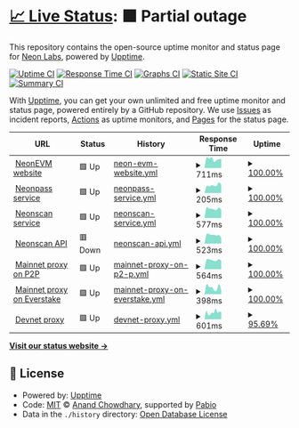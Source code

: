 # [📈 Live Status](https://status.neonevm.org): <!--live status--> **🟧 Partial outage**

This repository contains the open-source uptime monitor and status page for [Neon Labs](https://neon-labs.org/), powered by [Upptime](https://github.com/upptime/upptime).

[![Uptime CI](https://github.com/neonlabsorg/status/workflows/Uptime%20CI/badge.svg)](https://github.com/neonlabsorg/status/actions?query=workflow%3A%22Uptime+CI%22)
[![Response Time CI](https://github.com/neonlabsorg/status/workflows/Response%20Time%20CI/badge.svg)](https://github.com/neonlabsorg/status/actions?query=workflow%3A%22Response+Time+CI%22)
[![Graphs CI](https://github.com/neonlabsorg/status/workflows/Graphs%20CI/badge.svg)](https://github.com/neonlabsorg/status/actions?query=workflow%3A%22Graphs+CI%22)
[![Static Site CI](https://github.com/neonlabsorg/status/workflows/Static%20Site%20CI/badge.svg)](https://github.com/neonlabsorg/status/actions?query=workflow%3A%22Static+Site+CI%22)
[![Summary CI](https://github.com/neonlabsorg/status/workflows/Summary%20CI/badge.svg)](https://github.com/neonlabsorg/status/actions?query=workflow%3A%22Summary+CI%22)

With [Upptime](https://upptime.js.org), you can get your own unlimited and free uptime monitor and status page, powered entirely by a GitHub repository. We use [Issues](https://github.com/neonlabsorg/status/issues) as incident reports, [Actions](https://github.com/neonlabsorg/status/actions) as uptime monitors, and [Pages](https://status.neonevm.org) for the status page.

<!--start: status pages-->
<!-- This summary is generated by Upptime (https://github.com/upptime/upptime) -->
<!-- Do not edit this manually, your changes will be overwritten -->
<!-- prettier-ignore -->
| URL | Status | History | Response Time | Uptime |
| --- | ------ | ------- | ------------- | ------ |
| <img alt="" src="https://icons.duckduckgo.com/ip3/neonevm.org.ico" height="13"> [NeonEVM website](https://neonevm.org) | 🟩 Up | [neon-evm-website.yml](https://github.com/neonlabsorg/status/commits/HEAD/history/neon-evm-website.yml) | <details><summary><img alt="Response time graph" src="./graphs/neon-evm-website/response-time-week.png" height="20"> 711ms</summary><br><a href="https://status.neonevm.org/history/neon-evm-website"><img alt="Response time 1062" src="https://img.shields.io/endpoint?url=https%3A%2F%2Fraw.githubusercontent.com%2Fneonlabsorg%2Fstatus%2FHEAD%2Fapi%2Fneon-evm-website%2Fresponse-time.json"></a><br><a href="https://status.neonevm.org/history/neon-evm-website"><img alt="24-hour response time 715" src="https://img.shields.io/endpoint?url=https%3A%2F%2Fraw.githubusercontent.com%2Fneonlabsorg%2Fstatus%2FHEAD%2Fapi%2Fneon-evm-website%2Fresponse-time-day.json"></a><br><a href="https://status.neonevm.org/history/neon-evm-website"><img alt="7-day response time 711" src="https://img.shields.io/endpoint?url=https%3A%2F%2Fraw.githubusercontent.com%2Fneonlabsorg%2Fstatus%2FHEAD%2Fapi%2Fneon-evm-website%2Fresponse-time-week.json"></a><br><a href="https://status.neonevm.org/history/neon-evm-website"><img alt="30-day response time 735" src="https://img.shields.io/endpoint?url=https%3A%2F%2Fraw.githubusercontent.com%2Fneonlabsorg%2Fstatus%2FHEAD%2Fapi%2Fneon-evm-website%2Fresponse-time-month.json"></a><br><a href="https://status.neonevm.org/history/neon-evm-website"><img alt="1-year response time 1062" src="https://img.shields.io/endpoint?url=https%3A%2F%2Fraw.githubusercontent.com%2Fneonlabsorg%2Fstatus%2FHEAD%2Fapi%2Fneon-evm-website%2Fresponse-time-year.json"></a></details> | <details><summary><a href="https://status.neonevm.org/history/neon-evm-website">100.00%</a></summary><a href="https://status.neonevm.org/history/neon-evm-website"><img alt="All-time uptime 99.97%" src="https://img.shields.io/endpoint?url=https%3A%2F%2Fraw.githubusercontent.com%2Fneonlabsorg%2Fstatus%2FHEAD%2Fapi%2Fneon-evm-website%2Fuptime.json"></a><br><a href="https://status.neonevm.org/history/neon-evm-website"><img alt="24-hour uptime 100.00%" src="https://img.shields.io/endpoint?url=https%3A%2F%2Fraw.githubusercontent.com%2Fneonlabsorg%2Fstatus%2FHEAD%2Fapi%2Fneon-evm-website%2Fuptime-day.json"></a><br><a href="https://status.neonevm.org/history/neon-evm-website"><img alt="7-day uptime 100.00%" src="https://img.shields.io/endpoint?url=https%3A%2F%2Fraw.githubusercontent.com%2Fneonlabsorg%2Fstatus%2FHEAD%2Fapi%2Fneon-evm-website%2Fuptime-week.json"></a><br><a href="https://status.neonevm.org/history/neon-evm-website"><img alt="30-day uptime 99.94%" src="https://img.shields.io/endpoint?url=https%3A%2F%2Fraw.githubusercontent.com%2Fneonlabsorg%2Fstatus%2FHEAD%2Fapi%2Fneon-evm-website%2Fuptime-month.json"></a><br><a href="https://status.neonevm.org/history/neon-evm-website"><img alt="1-year uptime 99.97%" src="https://img.shields.io/endpoint?url=https%3A%2F%2Fraw.githubusercontent.com%2Fneonlabsorg%2Fstatus%2FHEAD%2Fapi%2Fneon-evm-website%2Fuptime-year.json"></a></details>
| <img alt="" src="https://icons.duckduckgo.com/ip3/neonpass.live.ico" height="13"> [Neonpass service](https://neonpass.live) | 🟩 Up | [neonpass-service.yml](https://github.com/neonlabsorg/status/commits/HEAD/history/neonpass-service.yml) | <details><summary><img alt="Response time graph" src="./graphs/neonpass-service/response-time-week.png" height="20"> 205ms</summary><br><a href="https://status.neonevm.org/history/neonpass-service"><img alt="Response time 233" src="https://img.shields.io/endpoint?url=https%3A%2F%2Fraw.githubusercontent.com%2Fneonlabsorg%2Fstatus%2FHEAD%2Fapi%2Fneonpass-service%2Fresponse-time.json"></a><br><a href="https://status.neonevm.org/history/neonpass-service"><img alt="24-hour response time 220" src="https://img.shields.io/endpoint?url=https%3A%2F%2Fraw.githubusercontent.com%2Fneonlabsorg%2Fstatus%2FHEAD%2Fapi%2Fneonpass-service%2Fresponse-time-day.json"></a><br><a href="https://status.neonevm.org/history/neonpass-service"><img alt="7-day response time 205" src="https://img.shields.io/endpoint?url=https%3A%2F%2Fraw.githubusercontent.com%2Fneonlabsorg%2Fstatus%2FHEAD%2Fapi%2Fneonpass-service%2Fresponse-time-week.json"></a><br><a href="https://status.neonevm.org/history/neonpass-service"><img alt="30-day response time 218" src="https://img.shields.io/endpoint?url=https%3A%2F%2Fraw.githubusercontent.com%2Fneonlabsorg%2Fstatus%2FHEAD%2Fapi%2Fneonpass-service%2Fresponse-time-month.json"></a><br><a href="https://status.neonevm.org/history/neonpass-service"><img alt="1-year response time 233" src="https://img.shields.io/endpoint?url=https%3A%2F%2Fraw.githubusercontent.com%2Fneonlabsorg%2Fstatus%2FHEAD%2Fapi%2Fneonpass-service%2Fresponse-time-year.json"></a></details> | <details><summary><a href="https://status.neonevm.org/history/neonpass-service">100.00%</a></summary><a href="https://status.neonevm.org/history/neonpass-service"><img alt="All-time uptime 100.00%" src="https://img.shields.io/endpoint?url=https%3A%2F%2Fraw.githubusercontent.com%2Fneonlabsorg%2Fstatus%2FHEAD%2Fapi%2Fneonpass-service%2Fuptime.json"></a><br><a href="https://status.neonevm.org/history/neonpass-service"><img alt="24-hour uptime 100.00%" src="https://img.shields.io/endpoint?url=https%3A%2F%2Fraw.githubusercontent.com%2Fneonlabsorg%2Fstatus%2FHEAD%2Fapi%2Fneonpass-service%2Fuptime-day.json"></a><br><a href="https://status.neonevm.org/history/neonpass-service"><img alt="7-day uptime 100.00%" src="https://img.shields.io/endpoint?url=https%3A%2F%2Fraw.githubusercontent.com%2Fneonlabsorg%2Fstatus%2FHEAD%2Fapi%2Fneonpass-service%2Fuptime-week.json"></a><br><a href="https://status.neonevm.org/history/neonpass-service"><img alt="30-day uptime 100.00%" src="https://img.shields.io/endpoint?url=https%3A%2F%2Fraw.githubusercontent.com%2Fneonlabsorg%2Fstatus%2FHEAD%2Fapi%2Fneonpass-service%2Fuptime-month.json"></a><br><a href="https://status.neonevm.org/history/neonpass-service"><img alt="1-year uptime 100.00%" src="https://img.shields.io/endpoint?url=https%3A%2F%2Fraw.githubusercontent.com%2Fneonlabsorg%2Fstatus%2FHEAD%2Fapi%2Fneonpass-service%2Fuptime-year.json"></a></details>
| <img alt="" src="https://icons.duckduckgo.com/ip3/neonscan.org.ico" height="13"> [Neonscan service](https://neonscan.org) | 🟩 Up | [neonscan-service.yml](https://github.com/neonlabsorg/status/commits/HEAD/history/neonscan-service.yml) | <details><summary><img alt="Response time graph" src="./graphs/neonscan-service/response-time-week.png" height="20"> 577ms</summary><br><a href="https://status.neonevm.org/history/neonscan-service"><img alt="Response time 559" src="https://img.shields.io/endpoint?url=https%3A%2F%2Fraw.githubusercontent.com%2Fneonlabsorg%2Fstatus%2FHEAD%2Fapi%2Fneonscan-service%2Fresponse-time.json"></a><br><a href="https://status.neonevm.org/history/neonscan-service"><img alt="24-hour response time 519" src="https://img.shields.io/endpoint?url=https%3A%2F%2Fraw.githubusercontent.com%2Fneonlabsorg%2Fstatus%2FHEAD%2Fapi%2Fneonscan-service%2Fresponse-time-day.json"></a><br><a href="https://status.neonevm.org/history/neonscan-service"><img alt="7-day response time 577" src="https://img.shields.io/endpoint?url=https%3A%2F%2Fraw.githubusercontent.com%2Fneonlabsorg%2Fstatus%2FHEAD%2Fapi%2Fneonscan-service%2Fresponse-time-week.json"></a><br><a href="https://status.neonevm.org/history/neonscan-service"><img alt="30-day response time 556" src="https://img.shields.io/endpoint?url=https%3A%2F%2Fraw.githubusercontent.com%2Fneonlabsorg%2Fstatus%2FHEAD%2Fapi%2Fneonscan-service%2Fresponse-time-month.json"></a><br><a href="https://status.neonevm.org/history/neonscan-service"><img alt="1-year response time 559" src="https://img.shields.io/endpoint?url=https%3A%2F%2Fraw.githubusercontent.com%2Fneonlabsorg%2Fstatus%2FHEAD%2Fapi%2Fneonscan-service%2Fresponse-time-year.json"></a></details> | <details><summary><a href="https://status.neonevm.org/history/neonscan-service">100.00%</a></summary><a href="https://status.neonevm.org/history/neonscan-service"><img alt="All-time uptime 100.00%" src="https://img.shields.io/endpoint?url=https%3A%2F%2Fraw.githubusercontent.com%2Fneonlabsorg%2Fstatus%2FHEAD%2Fapi%2Fneonscan-service%2Fuptime.json"></a><br><a href="https://status.neonevm.org/history/neonscan-service"><img alt="24-hour uptime 100.00%" src="https://img.shields.io/endpoint?url=https%3A%2F%2Fraw.githubusercontent.com%2Fneonlabsorg%2Fstatus%2FHEAD%2Fapi%2Fneonscan-service%2Fuptime-day.json"></a><br><a href="https://status.neonevm.org/history/neonscan-service"><img alt="7-day uptime 100.00%" src="https://img.shields.io/endpoint?url=https%3A%2F%2Fraw.githubusercontent.com%2Fneonlabsorg%2Fstatus%2FHEAD%2Fapi%2Fneonscan-service%2Fuptime-week.json"></a><br><a href="https://status.neonevm.org/history/neonscan-service"><img alt="30-day uptime 100.00%" src="https://img.shields.io/endpoint?url=https%3A%2F%2Fraw.githubusercontent.com%2Fneonlabsorg%2Fstatus%2FHEAD%2Fapi%2Fneonscan-service%2Fuptime-month.json"></a><br><a href="https://status.neonevm.org/history/neonscan-service"><img alt="1-year uptime 100.00%" src="https://img.shields.io/endpoint?url=https%3A%2F%2Fraw.githubusercontent.com%2Fneonlabsorg%2Fstatus%2FHEAD%2Fapi%2Fneonscan-service%2Fuptime-year.json"></a></details>
| <img alt="" src="https://neonscan.org/favicon.png" height="13"> [Neonscan API](https://api.neonscan.org/block/lastest?offset=0&limit=1) | 🟥 Down | [neonscan-api.yml](https://github.com/neonlabsorg/status/commits/HEAD/history/neonscan-api.yml) | <details><summary><img alt="Response time graph" src="./graphs/neonscan-api/response-time-week.png" height="20"> 523ms</summary><br><a href="https://status.neonevm.org/history/neonscan-api"><img alt="Response time 546" src="https://img.shields.io/endpoint?url=https%3A%2F%2Fraw.githubusercontent.com%2Fneonlabsorg%2Fstatus%2FHEAD%2Fapi%2Fneonscan-api%2Fresponse-time.json"></a><br><a href="https://status.neonevm.org/history/neonscan-api"><img alt="24-hour response time 344" src="https://img.shields.io/endpoint?url=https%3A%2F%2Fraw.githubusercontent.com%2Fneonlabsorg%2Fstatus%2FHEAD%2Fapi%2Fneonscan-api%2Fresponse-time-day.json"></a><br><a href="https://status.neonevm.org/history/neonscan-api"><img alt="7-day response time 523" src="https://img.shields.io/endpoint?url=https%3A%2F%2Fraw.githubusercontent.com%2Fneonlabsorg%2Fstatus%2FHEAD%2Fapi%2Fneonscan-api%2Fresponse-time-week.json"></a><br><a href="https://status.neonevm.org/history/neonscan-api"><img alt="30-day response time 535" src="https://img.shields.io/endpoint?url=https%3A%2F%2Fraw.githubusercontent.com%2Fneonlabsorg%2Fstatus%2FHEAD%2Fapi%2Fneonscan-api%2Fresponse-time-month.json"></a><br><a href="https://status.neonevm.org/history/neonscan-api"><img alt="1-year response time 546" src="https://img.shields.io/endpoint?url=https%3A%2F%2Fraw.githubusercontent.com%2Fneonlabsorg%2Fstatus%2FHEAD%2Fapi%2Fneonscan-api%2Fresponse-time-year.json"></a></details> | <details><summary><a href="https://status.neonevm.org/history/neonscan-api">100.00%</a></summary><a href="https://status.neonevm.org/history/neonscan-api"><img alt="All-time uptime 100.00%" src="https://img.shields.io/endpoint?url=https%3A%2F%2Fraw.githubusercontent.com%2Fneonlabsorg%2Fstatus%2FHEAD%2Fapi%2Fneonscan-api%2Fuptime.json"></a><br><a href="https://status.neonevm.org/history/neonscan-api"><img alt="24-hour uptime 99.99%" src="https://img.shields.io/endpoint?url=https%3A%2F%2Fraw.githubusercontent.com%2Fneonlabsorg%2Fstatus%2FHEAD%2Fapi%2Fneonscan-api%2Fuptime-day.json"></a><br><a href="https://status.neonevm.org/history/neonscan-api"><img alt="7-day uptime 100.00%" src="https://img.shields.io/endpoint?url=https%3A%2F%2Fraw.githubusercontent.com%2Fneonlabsorg%2Fstatus%2FHEAD%2Fapi%2Fneonscan-api%2Fuptime-week.json"></a><br><a href="https://status.neonevm.org/history/neonscan-api"><img alt="30-day uptime 100.00%" src="https://img.shields.io/endpoint?url=https%3A%2F%2Fraw.githubusercontent.com%2Fneonlabsorg%2Fstatus%2FHEAD%2Fapi%2Fneonscan-api%2Fuptime-month.json"></a><br><a href="https://status.neonevm.org/history/neonscan-api"><img alt="1-year uptime 100.00%" src="https://img.shields.io/endpoint?url=https%3A%2F%2Fraw.githubusercontent.com%2Fneonlabsorg%2Fstatus%2FHEAD%2Fapi%2Fneonscan-api%2Fuptime-year.json"></a></details>
| <img alt="" src="https://cdn.prod.website-files.com/661ce38fc2cbb4e39a655100/661e5a04c53f2dcc93c360b0_32x32.svg" height="13"> [Mainnet proxy on P2P](https://neon-proxy-mainnet.solana.p2p.org) | 🟩 Up | [mainnet-proxy-on-p2-p.yml](https://github.com/neonlabsorg/status/commits/HEAD/history/mainnet-proxy-on-p2-p.yml) | <details><summary><img alt="Response time graph" src="./graphs/mainnet-proxy-on-p2-p/response-time-week.png" height="20"> 564ms</summary><br><a href="https://status.neonevm.org/history/mainnet-proxy-on-p2-p"><img alt="Response time 541" src="https://img.shields.io/endpoint?url=https%3A%2F%2Fraw.githubusercontent.com%2Fneonlabsorg%2Fstatus%2FHEAD%2Fapi%2Fmainnet-proxy-on-p2-p%2Fresponse-time.json"></a><br><a href="https://status.neonevm.org/history/mainnet-proxy-on-p2-p"><img alt="24-hour response time 523" src="https://img.shields.io/endpoint?url=https%3A%2F%2Fraw.githubusercontent.com%2Fneonlabsorg%2Fstatus%2FHEAD%2Fapi%2Fmainnet-proxy-on-p2-p%2Fresponse-time-day.json"></a><br><a href="https://status.neonevm.org/history/mainnet-proxy-on-p2-p"><img alt="7-day response time 564" src="https://img.shields.io/endpoint?url=https%3A%2F%2Fraw.githubusercontent.com%2Fneonlabsorg%2Fstatus%2FHEAD%2Fapi%2Fmainnet-proxy-on-p2-p%2Fresponse-time-week.json"></a><br><a href="https://status.neonevm.org/history/mainnet-proxy-on-p2-p"><img alt="30-day response time 539" src="https://img.shields.io/endpoint?url=https%3A%2F%2Fraw.githubusercontent.com%2Fneonlabsorg%2Fstatus%2FHEAD%2Fapi%2Fmainnet-proxy-on-p2-p%2Fresponse-time-month.json"></a><br><a href="https://status.neonevm.org/history/mainnet-proxy-on-p2-p"><img alt="1-year response time 541" src="https://img.shields.io/endpoint?url=https%3A%2F%2Fraw.githubusercontent.com%2Fneonlabsorg%2Fstatus%2FHEAD%2Fapi%2Fmainnet-proxy-on-p2-p%2Fresponse-time-year.json"></a></details> | <details><summary><a href="https://status.neonevm.org/history/mainnet-proxy-on-p2-p">100.00%</a></summary><a href="https://status.neonevm.org/history/mainnet-proxy-on-p2-p"><img alt="All-time uptime 100.00%" src="https://img.shields.io/endpoint?url=https%3A%2F%2Fraw.githubusercontent.com%2Fneonlabsorg%2Fstatus%2FHEAD%2Fapi%2Fmainnet-proxy-on-p2-p%2Fuptime.json"></a><br><a href="https://status.neonevm.org/history/mainnet-proxy-on-p2-p"><img alt="24-hour uptime 100.00%" src="https://img.shields.io/endpoint?url=https%3A%2F%2Fraw.githubusercontent.com%2Fneonlabsorg%2Fstatus%2FHEAD%2Fapi%2Fmainnet-proxy-on-p2-p%2Fuptime-day.json"></a><br><a href="https://status.neonevm.org/history/mainnet-proxy-on-p2-p"><img alt="7-day uptime 100.00%" src="https://img.shields.io/endpoint?url=https%3A%2F%2Fraw.githubusercontent.com%2Fneonlabsorg%2Fstatus%2FHEAD%2Fapi%2Fmainnet-proxy-on-p2-p%2Fuptime-week.json"></a><br><a href="https://status.neonevm.org/history/mainnet-proxy-on-p2-p"><img alt="30-day uptime 100.00%" src="https://img.shields.io/endpoint?url=https%3A%2F%2Fraw.githubusercontent.com%2Fneonlabsorg%2Fstatus%2FHEAD%2Fapi%2Fmainnet-proxy-on-p2-p%2Fuptime-month.json"></a><br><a href="https://status.neonevm.org/history/mainnet-proxy-on-p2-p"><img alt="1-year uptime 100.00%" src="https://img.shields.io/endpoint?url=https%3A%2F%2Fraw.githubusercontent.com%2Fneonlabsorg%2Fstatus%2FHEAD%2Fapi%2Fmainnet-proxy-on-p2-p%2Fuptime-year.json"></a></details>
| <img alt="" src="https://avatars.githubusercontent.com/u/49940420" height="13"> [Mainnet proxy on Everstake](https://neon-mainnet.everstake.one) | 🟩 Up | [mainnet-proxy-on-everstake.yml](https://github.com/neonlabsorg/status/commits/HEAD/history/mainnet-proxy-on-everstake.yml) | <details><summary><img alt="Response time graph" src="./graphs/mainnet-proxy-on-everstake/response-time-week.png" height="20"> 398ms</summary><br><a href="https://status.neonevm.org/history/mainnet-proxy-on-everstake"><img alt="Response time 649" src="https://img.shields.io/endpoint?url=https%3A%2F%2Fraw.githubusercontent.com%2Fneonlabsorg%2Fstatus%2FHEAD%2Fapi%2Fmainnet-proxy-on-everstake%2Fresponse-time.json"></a><br><a href="https://status.neonevm.org/history/mainnet-proxy-on-everstake"><img alt="24-hour response time 241" src="https://img.shields.io/endpoint?url=https%3A%2F%2Fraw.githubusercontent.com%2Fneonlabsorg%2Fstatus%2FHEAD%2Fapi%2Fmainnet-proxy-on-everstake%2Fresponse-time-day.json"></a><br><a href="https://status.neonevm.org/history/mainnet-proxy-on-everstake"><img alt="7-day response time 398" src="https://img.shields.io/endpoint?url=https%3A%2F%2Fraw.githubusercontent.com%2Fneonlabsorg%2Fstatus%2FHEAD%2Fapi%2Fmainnet-proxy-on-everstake%2Fresponse-time-week.json"></a><br><a href="https://status.neonevm.org/history/mainnet-proxy-on-everstake"><img alt="30-day response time 416" src="https://img.shields.io/endpoint?url=https%3A%2F%2Fraw.githubusercontent.com%2Fneonlabsorg%2Fstatus%2FHEAD%2Fapi%2Fmainnet-proxy-on-everstake%2Fresponse-time-month.json"></a><br><a href="https://status.neonevm.org/history/mainnet-proxy-on-everstake"><img alt="1-year response time 649" src="https://img.shields.io/endpoint?url=https%3A%2F%2Fraw.githubusercontent.com%2Fneonlabsorg%2Fstatus%2FHEAD%2Fapi%2Fmainnet-proxy-on-everstake%2Fresponse-time-year.json"></a></details> | <details><summary><a href="https://status.neonevm.org/history/mainnet-proxy-on-everstake">100.00%</a></summary><a href="https://status.neonevm.org/history/mainnet-proxy-on-everstake"><img alt="All-time uptime 100.00%" src="https://img.shields.io/endpoint?url=https%3A%2F%2Fraw.githubusercontent.com%2Fneonlabsorg%2Fstatus%2FHEAD%2Fapi%2Fmainnet-proxy-on-everstake%2Fuptime.json"></a><br><a href="https://status.neonevm.org/history/mainnet-proxy-on-everstake"><img alt="24-hour uptime 100.00%" src="https://img.shields.io/endpoint?url=https%3A%2F%2Fraw.githubusercontent.com%2Fneonlabsorg%2Fstatus%2FHEAD%2Fapi%2Fmainnet-proxy-on-everstake%2Fuptime-day.json"></a><br><a href="https://status.neonevm.org/history/mainnet-proxy-on-everstake"><img alt="7-day uptime 100.00%" src="https://img.shields.io/endpoint?url=https%3A%2F%2Fraw.githubusercontent.com%2Fneonlabsorg%2Fstatus%2FHEAD%2Fapi%2Fmainnet-proxy-on-everstake%2Fuptime-week.json"></a><br><a href="https://status.neonevm.org/history/mainnet-proxy-on-everstake"><img alt="30-day uptime 100.00%" src="https://img.shields.io/endpoint?url=https%3A%2F%2Fraw.githubusercontent.com%2Fneonlabsorg%2Fstatus%2FHEAD%2Fapi%2Fmainnet-proxy-on-everstake%2Fuptime-month.json"></a><br><a href="https://status.neonevm.org/history/mainnet-proxy-on-everstake"><img alt="1-year uptime 100.00%" src="https://img.shields.io/endpoint?url=https%3A%2F%2Fraw.githubusercontent.com%2Fneonlabsorg%2Fstatus%2FHEAD%2Fapi%2Fmainnet-proxy-on-everstake%2Fuptime-year.json"></a></details>
| <img alt="" src="https://icons.duckduckgo.com/ip3/neonevm.org.ico" height="13"> [Devnet proxy](https://devnet.neonevm.org/solana) | 🟩 Up | [devnet-proxy.yml](https://github.com/neonlabsorg/status/commits/HEAD/history/devnet-proxy.yml) | <details><summary><img alt="Response time graph" src="./graphs/devnet-proxy/response-time-week.png" height="20"> 601ms</summary><br><a href="https://status.neonevm.org/history/devnet-proxy"><img alt="Response time 594" src="https://img.shields.io/endpoint?url=https%3A%2F%2Fraw.githubusercontent.com%2Fneonlabsorg%2Fstatus%2FHEAD%2Fapi%2Fdevnet-proxy%2Fresponse-time.json"></a><br><a href="https://status.neonevm.org/history/devnet-proxy"><img alt="24-hour response time 612" src="https://img.shields.io/endpoint?url=https%3A%2F%2Fraw.githubusercontent.com%2Fneonlabsorg%2Fstatus%2FHEAD%2Fapi%2Fdevnet-proxy%2Fresponse-time-day.json"></a><br><a href="https://status.neonevm.org/history/devnet-proxy"><img alt="7-day response time 601" src="https://img.shields.io/endpoint?url=https%3A%2F%2Fraw.githubusercontent.com%2Fneonlabsorg%2Fstatus%2FHEAD%2Fapi%2Fdevnet-proxy%2Fresponse-time-week.json"></a><br><a href="https://status.neonevm.org/history/devnet-proxy"><img alt="30-day response time 587" src="https://img.shields.io/endpoint?url=https%3A%2F%2Fraw.githubusercontent.com%2Fneonlabsorg%2Fstatus%2FHEAD%2Fapi%2Fdevnet-proxy%2Fresponse-time-month.json"></a><br><a href="https://status.neonevm.org/history/devnet-proxy"><img alt="1-year response time 594" src="https://img.shields.io/endpoint?url=https%3A%2F%2Fraw.githubusercontent.com%2Fneonlabsorg%2Fstatus%2FHEAD%2Fapi%2Fdevnet-proxy%2Fresponse-time-year.json"></a></details> | <details><summary><a href="https://status.neonevm.org/history/devnet-proxy">95.69%</a></summary><a href="https://status.neonevm.org/history/devnet-proxy"><img alt="All-time uptime 99.51%" src="https://img.shields.io/endpoint?url=https%3A%2F%2Fraw.githubusercontent.com%2Fneonlabsorg%2Fstatus%2FHEAD%2Fapi%2Fdevnet-proxy%2Fuptime.json"></a><br><a href="https://status.neonevm.org/history/devnet-proxy"><img alt="24-hour uptime 100.00%" src="https://img.shields.io/endpoint?url=https%3A%2F%2Fraw.githubusercontent.com%2Fneonlabsorg%2Fstatus%2FHEAD%2Fapi%2Fdevnet-proxy%2Fuptime-day.json"></a><br><a href="https://status.neonevm.org/history/devnet-proxy"><img alt="7-day uptime 95.69%" src="https://img.shields.io/endpoint?url=https%3A%2F%2Fraw.githubusercontent.com%2Fneonlabsorg%2Fstatus%2FHEAD%2Fapi%2Fdevnet-proxy%2Fuptime-week.json"></a><br><a href="https://status.neonevm.org/history/devnet-proxy"><img alt="30-day uptime 99.01%" src="https://img.shields.io/endpoint?url=https%3A%2F%2Fraw.githubusercontent.com%2Fneonlabsorg%2Fstatus%2FHEAD%2Fapi%2Fdevnet-proxy%2Fuptime-month.json"></a><br><a href="https://status.neonevm.org/history/devnet-proxy"><img alt="1-year uptime 99.51%" src="https://img.shields.io/endpoint?url=https%3A%2F%2Fraw.githubusercontent.com%2Fneonlabsorg%2Fstatus%2FHEAD%2Fapi%2Fdevnet-proxy%2Fuptime-year.json"></a></details>

<!--end: status pages-->

[**Visit our status website →**](https://status.neonevm.org)

## 📄 License

- Powered by: [Upptime](https://github.com/upptime/upptime)
- Code: [MIT](./LICENSE) © [Anand Chowdhary](https://anandchowdhary.com), supported by [Pabio](https://pabio.com)
- Data in the `./history` directory: [Open Database License](https://opendatacommons.org/licenses/odbl/1-0/)
